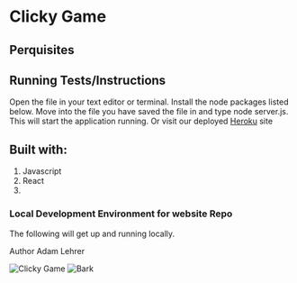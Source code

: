 # Clicky Game



## Perquisites


## Running Tests/Instructions
Open the file in your text editor or terminal. Install the node packages listed below. Move into the file you have saved the file in and type node server.js. This will start the application running. Or visit our deployed   <a href="https://barksf.herokuapp.com/">Heroku</a> site

## Built with:
<ol>
<li> Javascript
<li> React
<li> 
</ol>

### Local Development Environment for website Repo
The following will get up and running locally.

Author
Adam Lehrer

![Clicky Game](/public/assets/images/login-page.png)
![Bark](/public/assets/images/Main.png)








